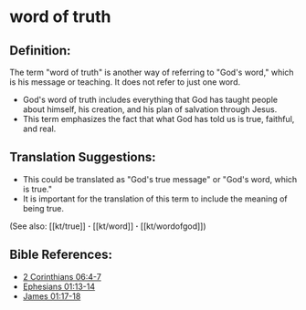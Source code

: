 # word of truth #

## Definition: ##

The term "word of truth" is another way of referring to "God's word," which is his message or teaching. It does not refer to just one word.

* God's word of truth includes everything that God has taught people about himself, his creation, and his plan of salvation through Jesus.
* This term emphasizes the fact that what God has told us is true, faithful, and real.

## Translation Suggestions: ##

* This could be translated as "God's true message" or "God's word, which is true."
* It is important for the translation of this term to include the meaning of being true.

(See also: [[kt/true]] **·** [[kt/word]] **·** [[kt/wordofgod]])

## Bible References: ##

* [2 Corinthians 06:4-7](en/tn/2co/help/06/04)
* [Ephesians 01:13-14](en/tn/eph/help/01/13)
* [James 01:17-18](en/tn/jas/help/01/17)
